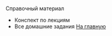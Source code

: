#
Справочный материал
  - Конспект по лекциям
  - Все домашние задания
[На главную](https://github.com/Vedji/Procedural_Programming_HomeWork)
